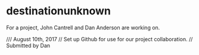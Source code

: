 # destinationunknown
For a project, John Cantrell and Dan Anderson are working on.

/// August 10th, 2017
// Set up Github for use for our project collaboration.
// Submitted by Dan
